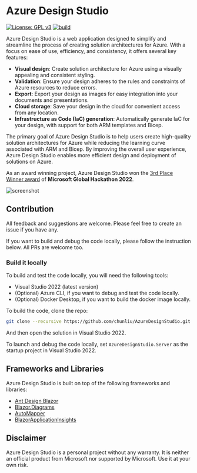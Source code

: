# Azure Design Studio

[![License: GPL v3](https://img.shields.io/badge/License-GPLv3-blue.svg)](https://www.gnu.org/licenses/gpl-3.0) [![build](https://github.com/chunliu/AzureDesignStudio/actions/workflows/build.yml/badge.svg)](https://github.com/chunliu/AzureDesignStudio/actions/workflows/build.yml)

Azure Design Studio is a web application designed to simplify and streamline the process of creating solution architectures for Azure. With a focus on ease of use, efficiency, and consistency, it offers several key features:

- **Visual design**: Create solution architecture for Azure using a visually appealing and consistent styling.
- **Validation**: Ensure your design adheres to the rules and constraints of Azure resources to reduce errors.
- **Export**: Export your design as images for easy integration into your documents and presentations.
- **Cloud storage**: Save your design in the cloud for convenient access from any location.
- **Infrastructure as Code (IaC) generation**: Automatically generate IaC for your design, with support for both ARM templates and Bicep.

The primary goal of Azure Design Studio is to help users create high-quality solution architectures for Azure while reducing the learning curve associated with ARM and Bicep. By improving the overall user experience, Azure Design Studio enables more efficient design and deployment of solutions on Azure.

As an award winning project, Azure Design Studio won the [3rd Place Winner award](https://www.credly.com/badges/08684d43-a00e-418c-8cf3-4b5eb48f601f/linked_in_profile) of **Microsoft Global Hackathon 2022**. 

![screenshot](/assets/AzureDesignStudio.gif)

## Contribution

All feedback and suggestions are welcome. Please feel free to create an issue if you have any. 

If you want to build and debug the code locally, please follow the instruction below. All PRs are welcome too.

### Build it locally

To build and test the code locally, you will need the following tools:

- Visual Studio 2022 (latest version)
- (Optional) Azure CLI, if you want to debug and test the code locally.
- (Optional) Docker Desktop, if you want to build the docker image locally.

To build the code, clone the repo:

```bash
git clone --recursive https://github.com/chunliu/AzureDesignStudio.git
```

And then open the solution in Visual Studio 2022.

To launch and debug the code locally, set `AzureDesignStudio.Server` as the startup project in Visual Studio 2022. 

## Frameworks and Libraries

Azure Design Studio is built on top of the following frameworks and libraries:

- [Ant Design Blazor](https://antblazor.com/en-US/)
- [Blazor.Diagrams](https://github.com/Blazor-Diagrams/Blazor.Diagrams)
- [AutoMapper](https://automapper.org/)
- [BlazorApplicationInsights](https://github.com/IvanJosipovic/BlazorApplicationInsights)

## Disclaimer

Azure Design Studio is a personal project without any warranty. It is neither an official product from Microsoft nor supported by Microsoft. Use it at your own risk.
